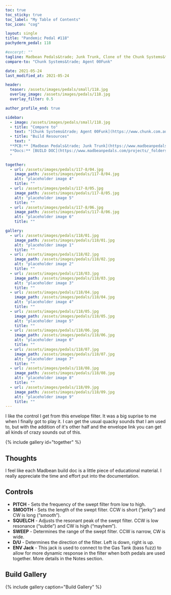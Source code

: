 ```yaml
---
toc: true
toc_sticky: true
toc_label: "My Table of Contents"
toc_icon: "cog"

layout: single
title: "Pandemic Pedal #118"
pachyderm_pedal: 118

#excerpt: ""
tagline: Madbean Pedals&trade; Junk Trunk, Clone of the Chunk Systems&trade; Agent 00Funk<br>"...Together we make change" - Barbara Mikulski
compare-to: "Chunk Systems&trade; Agent 00Funk"

date: 2021-05-24
last_modified_at: 2021-05-24

header:
  teaser: /assets/images/pedals/small/118.jpg
  overlay_image: /assets/images/pedals/118.jpg
  overlay_filter: 0.5

author_profile_end: true

sidebar:
  - image: /assets/images/pedals/small/118.jpg
  - title: "Compare to"
    text: "[Chunk Systems&trade; Agent 00Funk](https://www.chunk.com.au/a00f2.htm)"
  - title: "Build Resources"
    text: "
  **PCB:** [Madbean Pedals&trade; Junk Trunk](https://www.madbeanpedals.com/projects/index.html)<br>
  **Docs:** [BUILD DOC](https://www.madbeanpedals.com/projects/_folders/BassSeries/pdf/JunkTrunk.pdf)
  "

together:
  - url: /assets/images/pedals/117-8/04.jpg
    image_path: /assets/images/pedals/117-8/04.jpg
    alt: "placeholder image 4"
    title: ""
  - url: /assets/images/pedals/117-8/05.jpg
    image_path: /assets/images/pedals/117-8/05.jpg
    alt: "placeholder image 5"
    title: ""
  - url: /assets/images/pedals/117-8/06.jpg
    image_path: /assets/images/pedals/117-8/06.jpg
    alt: "placeholder image 6"
    title: ""

gallery:
  - url: /assets/images/pedals/118/01.jpg
    image_path: /assets/images/pedals/118/01.jpg
    alt: "placeholder image 1"
    title: ""
  - url: /assets/images/pedals/118/02.jpg
    image_path: /assets/images/pedals/118/02.jpg
    alt: "placeholder image 2"
    title: ""
  - url: /assets/images/pedals/118/03.jpg
    image_path: /assets/images/pedals/118/03.jpg
    alt: "placeholder image 3"
    title: ""
  - url: /assets/images/pedals/118/04.jpg
    image_path: /assets/images/pedals/118/04.jpg
    alt: "placeholder image 4"
    title: ""
  - url: /assets/images/pedals/118/05.jpg
    image_path: /assets/images/pedals/118/05.jpg
    alt: "placeholder image 5"
    title: ""
  - url: /assets/images/pedals/118/06.jpg
    image_path: /assets/images/pedals/118/06.jpg
    alt: "placeholder image 6"
    title: ""
  - url: /assets/images/pedals/118/07.jpg
    image_path: /assets/images/pedals/118/07.jpg
    alt: "placeholder image 7"
    title: ""
  - url: /assets/images/pedals/118/08.jpg
    image_path: /assets/images/pedals/118/08.jpg
    alt: "placeholder image 8"
    title: ""
  - url: /assets/images/pedals/118/09.jpg
    image_path: /assets/images/pedals/118/09.jpg
    alt: "placeholder image 9"
    title: ""
---
```


I like the control I get from this envelope filter. It was a big suprise to me when I finally got to play it. I can get the usual quacky sounds that I am used to, but with the addition of it's other half and the envelope link you can get all kinds of crazy sounds out of this. 

{% include gallery id="together" %}

## Thoughts

I feel like each Madbean build doc is a little piece of educational material. I really appreciate the time and effort put into the documentation.

## Controls

* **PITCH** - Sets the frequency of the swept filter from low to high.
* **SMOOTH** - Sets the length of the swept filter. CCW is short (“jerky”) and CW is long (“smooth”).
* **SQUELCH** - Adjusts the resonant peak of the swept filter. CCW is low resonance (“subtle”) and CW is high (“mayhem”).
* **SWEEP** - Determines the range of the swept filter. CCW is narrow, CW is wide.
* **D/U** - Determines the direction of the filter. Left is down, right is up.
* **ENV Jack** - This jack is used to connect to the Gas Tank (bass fuzz) to allow for more dynamic response in the filter when both pedals are used together. More details in the Notes section.

## Build Gallery

{% include gallery caption="Build Gallery" %}